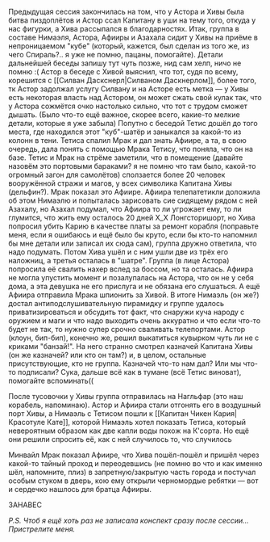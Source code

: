 Предыдущая сессия закончилась на том, что у Астора и Хивы была битва пиздоплётов и Астор ссал Капитану в уши на тему того, откуда у нас фигурки, а Хива рассыпался в благодарностях. 
Итак, группа в составе Нимаэля, Астора, Афииры и Азахала сидит у Хивы на приёме в непроницаемом "кубе" (который, кажется, был сделан из того же, из чего Спираль?.. я уже не помню, пацаны, помогайте). 
Детали дальнейшей беседы запишу тут чуть позже, нид сам хелп, ничо не помню :(
Астор в беседе с Хивой выяснил, что тот, судя по всему, корешится с [[Силван Даскснерл|Силваном Даскнерлом]], более того, тк Астор задолжал услугу Силвану и на Асторе есть метка — у Хивы есть некоторая власть над Астором, он может сжать свой кулак так, что у Астора сожмётся очко настолько сильно, что тот с трудом сможет дышать. (Было что-то ещё важное, скорее всего, какие-то мелкие детали, которые я уже забыла)
Попутно с беседой Тетис дошёл до того места, где находился этот "куб"-шатёр и заныкался за какой-то из колонн в тени. Тетиса спалил Мрак и дал знать Афиире, а та, в свою очередь, дала понять с помощью Мрака Тетису, что поняла, что он на базе. Тетис и Мрак на стрёме заметили, что в помещение (давайте назовём это портовыми бараками? я не помню что там было, какой-то огромный загон для самолётов) сползается более 20 человек вооружённой стражи и магов, у всех символика Капитана Хивы (дельфин?). Мрак показал это Афиире.
Афиира телепатетикли доложила об этом Нимаэлю и попыталась зарисовать сие сидящему рядом с ней Азахалу, но Азахал подумал, что Афиира то ли угрожает ему, то ли глумится, что жить ему осталось 20 дней Х_Х 
Лонгсторишорт, но Хива попросил убить Карию в качестве платы за ремонт корабля (поправьте меня, если я ошибаюсь и ещё было бы круто, если бы кто-то напомнил бы мне детали или записал их сюда сам), группа дружно ответила, что надо подумать. 
Потом Хива ушёл и с ним ушли две из трёх его наложниц, а третья осталась в "шатре". Группа (в лице Астора) попросила её свалить нахер вслед за боссом, но та осталась. Афиира не могла упустить момент и позалупалась на Астора, что он не у себя дома, а эта девушка не его прислуга и не обязана его слушаться. А ещё Афиира отправила Мрака шпионить за Хивой. В итоге Нимаэль (он же?) достал антиподслушивательную пирамидку и группе удалось приватизироваться и обсудить тот факт, что снаружи куча народу с оружием и маги и что надо выходить очень аккуратно и что если что-то будет не так, то нужно супер срочно сваливать телепортами. Астор (клоун, бип-бип), конечно же, решил выкатиться кувырком чуть ли не с криками "банзай!". На него странно смотрел казначей Капитана Хивы (он же казначей? или кто он там?) и, в целом, остальные присутствующие, кто не группа. 
Казначей что-то нам дал? Или мы что-то подписали? Сука, дальше всё как в тумане (всё Тетис виноват), помогайте вспоминать((

После тусовочки у Хивы группа отправилась на Нагльфар (это наш корабель, напоминаю). Астор и Афиира стали отгонять его в воздушный порт Хивы, а Нимаэль с Тетисом пошли к [[Капитан Чикен Кария|Красотуле Кате]], которой Нимаэль хотел показать Тетиса, который невероятным образом как две капли воды похож на К'сорта. Но ещё они решили спросить её, как с ней случилось то, что случилось

Минвайл Мрак показал Афиире, что Хива пошёл-пошёл и пришёл через какой-то тайный проход и переодевшись (не помню во что и как именно шёл, напомните, плиз) в запретную/закрытую часть города и постучал особым стуком в дверь, кою ему открыли черномордые ребятки — вот и сердечко нашлось для братца Афииры. 



ЗАНАВЕС

*P.S. Чтоб я ещё хоть раз не записала конспект сразу после сессии... Пристрелите меня.* 

